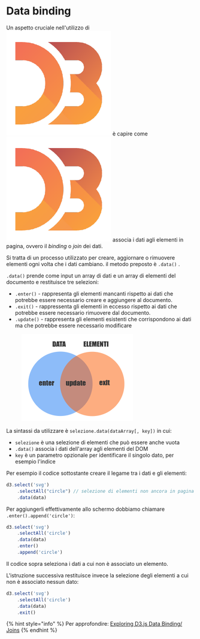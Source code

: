 # Data binding

Un aspetto cruciale nell'utilizzo di <img src="../../.gitbook/assets/1562726.png" alt="" data-size="line"> è capire come <img src="../../.gitbook/assets/1562726.png" alt="" data-size="line"> associa i dati agli elementi in pagina, ovvero il _binding_ o _join_ dei dati.

Si tratta di un processo utilizzato per creare, aggiornare o rimuovere elementi ogni volta che i dati cambiano. il metodo preposto è  `.data()` .

`.data()` prende come input un array di dati e un array di elementi del documento e restituisce tre selezioni:

* `.enter()` - rappresenta gli elementi mancanti rispetto ai dati che potrebbe essere necessario creare e aggiungere al documento.
* `.exit()` - rappressenta gli elementi in eccesso rispetto ai dati che potrebbe essere necessario rimuovere dal documento.
* `.update()` - rappresenta gli elementi esistenti che corrispondono ai dati ma che potrebbe essere necessario modificare

<figure><img src="../../.gitbook/assets/data-join (1).png" alt=""><figcaption></figcaption></figure>

La sintassi da utilizzare è `selezione.data(dataArray[, key])` in cui:

* `selezione` è una selezione di elementi che può essere anche vuota
* `.data()` associa i dati dell'array agli elementi del DOM
* &#x20;`key` è un parametro opzionale per identificare il singolo dato, per esempio l'indice

Per esempio il codice sottostante creare il legame tra i dati e gli elementi:

```javascript
d3.select('svg')
    .selectAll("circle") // selezione di elementi non ancora in pagina
    .data(data)
```

Per aggiungerli effettivamente allo schermo dobbiamo chiamare `.enter().append('circle')`:

```javascript
d3.select('svg')
    .selectAll('circle')
    .data(data)
    .enter()
    .append('circle')
```

Il codice sopra seleziona i dati a cui non è associato un elemento.

L'istruzione successiva restituisce invece la selezione degli elementi a cui non è associato nessun dato:

```javascript
d3.select('svg')
    .selectAll('circle')
    .data(data)
    .exit()
```

{% hint style="info" %}
Per approfondire: [Exploring D3.js Data Binding/ Joins](https://www.youtube.com/watch?v=ZOeWdkq-L90)
{% endhint %}
